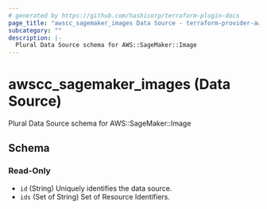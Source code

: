 ```yaml
---
# generated by https://github.com/hashicorp/terraform-plugin-docs
page_title: "awscc_sagemaker_images Data Source - terraform-provider-awscc"
subcategory: ""
description: |-
  Plural Data Source schema for AWS::SageMaker::Image
---
```


# awscc_sagemaker_images (Data Source)

Plural Data Source schema for AWS::SageMaker::Image



<!-- schema generated by tfplugindocs -->
## Schema

### Read-Only

- `id` (String) Uniquely identifies the data source.
- `ids` (Set of String) Set of Resource Identifiers.
